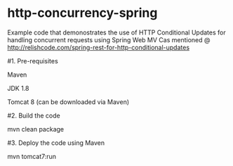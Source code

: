 # http-concurrency-spring

Example code that demonostrates the use of HTTP Conditional Updates for handling concurrent requests using Spring Web MV Cas mentioned @ http://relishcode.com/spring-rest-for-http-conditional-updates

#1. Pre-requisites

Maven

JDK 1.8

Tomcat 8 (can be downloaded via Maven)

#2. Build the code

mvn clean package

#3. Deploy the code using Maven

mvn tomcat7:run
